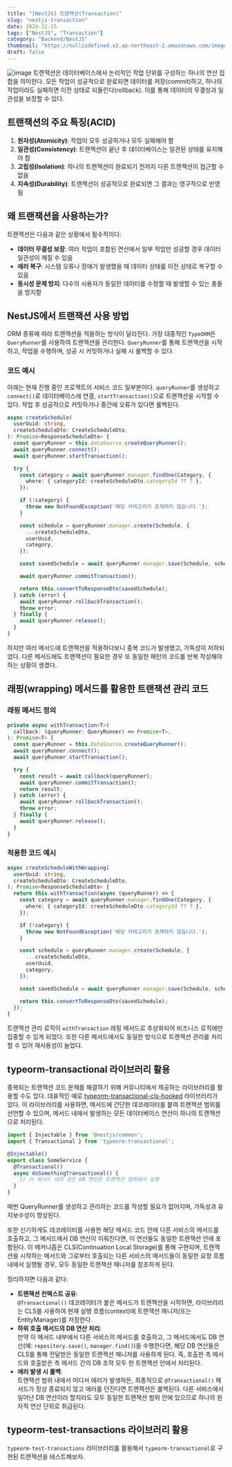 ```yaml
---
title: "[NestJS] 트랜잭션(Transaction)"
slug: "nestjs-transaction"
date: 2024-12-15
tags: ["NestJS", "Transaction"]
category: "Backend/NestJS"
thumbnail: "https://nullisdefined.s3.ap-northeast-2.amazonaws.com/images/e48e6fd88f6339a761df1c6155770ce4.png"
draft: false
---
```

![image](https://nullisdefined.s3.ap-northeast-2.amazonaws.com/images/e48e6fd88f6339a761df1c6155770ce4.png)
트랜잭션은 데이터베이스에서 논리적인 작업 단위를 구성하는 하나의 연산 집합을 의미한다. 모든 작업이 성공적으로 완료되면 데이터를 저장(commit)하고, 하나의 작업이라도 실패하면 이전 상태로 되돌린다(rollback). 이를 통해 데이터의 무결성과 일관성을 보장할 수 있다.

## 트랜잭션의 주요 특징(ACID)
1. **원자성(Atomicity)**: 작업이 모두 성공하거나 모두 실패해야 함
2. **일관성(Consistency)**: 트랜잭션이 끝난 후 데이터베이스는 일관된 상태를 유지해야 함
3. **고립성(Isolation)**: 하나의 트랜잭션이 완료되기 전까지 다른 트랜잭션이 접근할 수 없음
4. **지속성(Durability)**: 트랜잭션이 성공적으로 완료되면 그 결과는 영구적으로 반영됨

## 왜 트랜잭션을 사용하는가?
트랜잭션은 다음과 같은 상황에서 필수적이다:
- **데이터 무결성 보장**: 여러 작업이 포함된 연산에서 일부 작업만 성공할 경우 데이터 일관성이 깨질 수 있음
- **에러 복구**: 시스템 오류나 장애가 발생했을 때 데이터 상태를 이전 상태로 복구할 수 있음
- **동시성 문제 방지**: 다수의 사용자가 동일한 데이터를 수정할 때 발생할 수 있는 충돌을 방지함

## NestJS에서 트랜잭션 사용 방법
ORM 종류에 따라 트랜잭션을 적용하는 방식이 달라진다. 가장 대중적인 `TypeORM`은 `QueryRunner`를 사용하여 트랜잭션을 관리한다. `QueryRunner`를 통해 트랜잭션을 시작하고, 작업을 수행하며, 성공 시 커밋하거나 실패 시 롤백할 수 있다.

### 코드 예시
아래는 현재 진행 중인 프로젝트의 서비스 코드 일부분이다. `queryRunner`를 생성하고 `connect()`로 데이터베이스에 연결, `startTransaction()`으로 트랜잭션을 시작할 수 있다. 작업 후 성공적으로 커밋하거나 중간에 오류가 있다면 롤백된다.
```ts title:schedule.service.ts
async createSchedule(
  userUuid: string,
  createScheduleDto: CreateScheduleDto,
): Promise<ResponseScheduleDto> {
  const queryRunner = this.dataSource.createQueryRunner();
  await queryRunner.connect();
  await queryRunner.startTransaction();

  try {
    const category = await queryRunner.manager.findOne(Category, {
      where: { categoryId: createScheduleDto.categoryId ?? 7 },
    });

    if (!category) {
      throw new NotFoundException('해당 카테고리가 존재하지 않습니다.');
    }

    const schedule = queryRunner.manager.create(Schedule, {
      ...createScheduleDto,
      userUuid,
      category,
    });

    const savedSchedule = await queryRunner.manager.save(Schedule, schedule);

    await queryRunner.commitTransaction();

    return this.convertToResponseDto(savedSchedule);
  } catch (error) {
    await queryRunner.rollbackTransaction();
    throw error;
  } finally {
    await queryRunner.release();
  }
}

```

하지만 여러 메서드에 트랜잭션을 적용하다보니 중복 코드가 발생했고, 가독성이 저하되었다. 다른 메서드에도 트랜잭션이 필요한 경우 또 동일한 패턴의 코드를 반복 작성해야 하는 상황이 생겼다. 

## 래핑(wrapping) 메서드를 활용한 트랜잭션 관리 코드
### 래핑 메서드 정의
```ts
private async withTransaction<T>(
  callback: (queryRunner: QueryRunner) => Promise<T>,
): Promise<T> {
  const queryRunner = this.dataSource.createQueryRunner();
  await queryRunner.connect();
  await queryRunner.startTransaction();

  try {
    const result = await callback(queryRunner);
    await queryRunner.commitTransaction();
    return result;
  } catch (error) {
    await queryRunner.rollbackTransaction();
    throw error;
  } finally {
    await queryRunner.release();
  }
}

```

### 적용한 코드 예시
```ts title:schedule.service.ts
async createScheduleWithWrapping(
  userUuid: string,
  createScheduleDto: CreateScheduleDto,
): Promise<ResponseScheduleDto> {
  return this.withTransaction(async (queryRunner) => {
    const category = await queryRunner.manager.findOne(Category, {
      where: { categoryId: createScheduleDto.categoryId ?? 7 },
    });

    if (!category) {
      throw new NotFoundException('해당 카테고리가 존재하지 않습니다.');
    }

    const schedule = queryRunner.manager.create(Schedule, {
      ...createScheduleDto,
      userUuid,
      category,
    });

    const savedSchedule = await queryRunner.manager.save(Schedule, schedule);

    return this.convertToResponseDto(savedSchedule);
  });
}

```

트랜잭션 관리 로직이 `withTransaction` 래핑 메서드로 추상화되어 비즈니스 로직에만 집중할 수 있게 되었다. 또한 다른 메서드에서도 동일한 방식으로 트랜잭션 관리를 처리할 수 있어 재사용성이 늘었다.

## typeorm-transactional 라이브러리 활용
중복되는 트랜잭션 코드 문제를 해결하기 위해 커뮤니티에서 제공하는 라이브러리를 활용할 수도 있다. 대표적인 예로 [typeorm-transactional-cls-hooked](https://www.npmjs.com/package/typeorm-transactional-cls-hooked) 라이브러리가 있다. 이 라이브러리를 사용하면, 메서드에 간단한 데코레이터를 붙여 트랜잭션 범위를 선언할 수 있으며, 메서드 내에서 발생하는 모든 데이터베이스 연산이 하나의 트랜잭션으로 처리된다.

```ts
import { Injectable } from '@nestjs/common';
import { Transactional } from 'typeorm-transactional';

@Injectable()
export class SomeService {
  @Transactional()
  async doSomethingTransactional() {
    // 이 메서드 내의 모든 DB 연산은 트랜잭션 범위에서 실행
  }
}

```

매번 QueryRunner를 생성하고 관리하는 코드를 작성할 필요가 없어지며, 가독성과 유지보수성이 향상된다.

또한 신기하게도 데코레이터를 사용한 해당 메서드 코드 안에 다른 서비스의 메서드를 호출하고, 그 메서드에서 DB 연산이 이뤄진다면, 이 연산들도 동일한 트랜잭션 안에 포함된다. 이 메커니즘은 CLS(Continuation Local Storage)를 통해 구현되며, 트랜잭션을 시작하는 메서드와 그로부터 호출되는 다른 서비스의 메서드들이 동일한 요청 흐름 내에서 실행될 경우, 모두 동일한 트랜잭션 매니저를 참조하게 된다.

정리하자면 다음과 같다:
- **트랜잭션 컨텍스트 공유**:  
    `@Transactional()` 데코레이터가 붙은 메서드가 트랜잭션을 시작하면, 라이브러리는 CLS를 사용하여 현재 실행 흐름(context)에 트랜잭션 매니저(또는 EntityManager)를 저장한다.
- **하위 호출 메서드의 DB 연산 처리**:  
    만약 이 메서드 내부에서 다른 서비스의 메서드를 호출하고, 그 메서드에서도 DB 연산(예: `repository.save()`, `manager.find()`)을 수행한다면, 해당 DB 연산들은 CLS를 통해 전달받은 동일한 트랜잭션 매니저를 사용하게 된다. 즉, 호출한 측 메서드와 호출받은 측 메서드 간의 DB 조작 모두 한 트랜잭션 안에서 처리된다.
- **에러 발생 시 롤백**:  
    트랜잭션 범위 내에서 어디서 에러가 발생하든, 최종적으로 `@Transactional()` 메서드가 정상 종료되지 않고 에러를 던진다면 트랜잭션은 롤백된다. 다른 서비스에서 일어난 DB 연산이라 할지라도 모두 동일한 트랜잭션 범위 안에 있으므로 하나의 원자적 연산 단위로 취급된다.

## typeorm-test-transactions 라이브러리 활용
`typeorm-test-transactions` 라이브러리를 활용해서 `typeorm-transactional`로 구현된 트랜잭션을 테스트해보자.